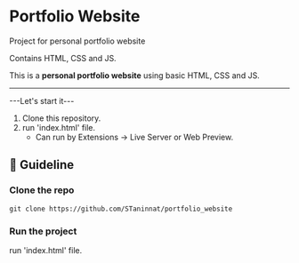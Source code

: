 # Portfolio Website

Project for personal portfolio website

Contains HTML, CSS and JS.

This is a **personal portfolio website** using basic HTML, CSS and JS. 

----------------------------------------------------------------------------------

---Let's start it---
1. Clone this repository.
2. run 'index.html' file.
    * Can run by Extensions -> Live Server or Web Preview.

## 🤝 Guideline

### Clone the repo

```git clone https://github.com/STaninnat/portfolio_website ```

### Run the project

run 'index.html' file.